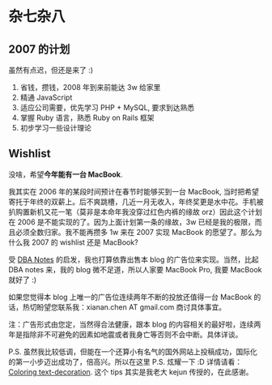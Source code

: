 # 杂七杂八

## 2007 的计划

虽然有点迟，但还是来了 :)

1. 省钱，攒钱，2008 年到来前能达 3w 给家里
2. 精通 JavaScript
3. 适应公司需要，优先学习 PHP + MySQL, 要求到达熟悉
4. 掌握 Ruby 语言，熟悉 Ruby on Rails 框架
5. 初步学习一些设计理论

## Wishlist

没啥，希望**今年能有一台 MacBook**.

我其实在 2006 年的某段时间预计在春节时能够买到一台 MacBook, 当时把希望寄托于年终的双薪上。后不爽跳槽，几近一月无收入，年终奖更是水中花。手机被扒购置新机又花一笔（莫非是本命年我没穿过红色内裤的缘故 orz）因此这个计划在 2006 是不能实现的了。因为上面计划第一条的缘故，3w 已经是我的极限，而且必须全数归家。我不能再攒多 1w 来在 2007 实现 MacBook 的愿望了。那么为什么我 2007 的 wishlist 还是 MacBook?

受 [DBA Notes][0] 的启发，我也打算依靠出售本 blog 的广告位来实现。当然，比起 DBA notes 来，我的 blog 微不足道，所以人家要 MacBook Pro, 我要 MacBook 就好了 :)

如果您觉得本 blog 上唯一的广告位连续两年不断的投放还值得一台 MacBook 的话，热切盼望您联系我：xianan.chen AT gmail.com 商讨具体事宜。

注：广告形式由您定，当然得合法健康，跟本 blog 的内容相关的最好啦，连续两年是指除非不可避免的因素如地震或者我身亡等否则不会中断。具体详谈。

P.S. 虽然我比较低调，但能在一个还算小有名气的国外网站上投稿成功，国际化的第一小步迈出成功了，倍高兴。所以在这里 P.S. 炫耀一下 :D 详情请看：[Coloring text-decoration][1]. 这个 tips 其实是我老大 kejun 传授的，在此感谢。

[0]: http://www.dbanotes.net/geek/wish_list_version_2007.html
[1]: http://bitesizestandards.com/bites/coloring-text-decoration
